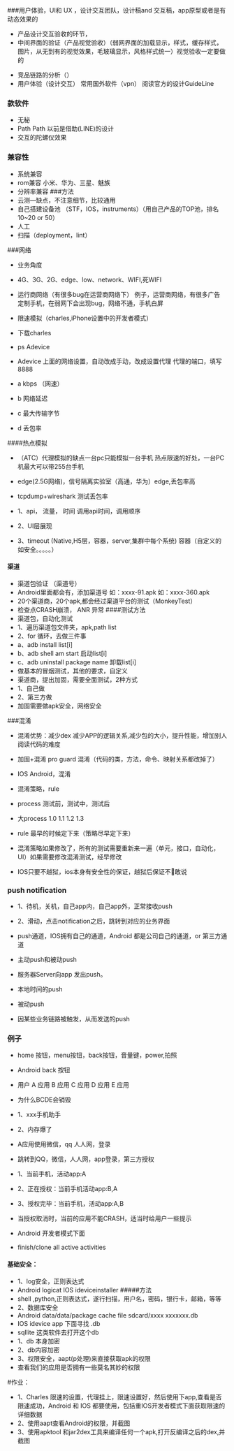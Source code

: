 ###用户体验，UI和 UX ，设计交互团队，设计稿and 交互稿，app原型或者是有动态效果的
+ 产品设计交互验收的环节，
+ 中间界面的验证（产品视觉验收）（弱网界面的加载显示，样式，缓存样式，图片，从无到有的视觉效果，毛玻璃显示，风格样式统一）视觉验收一定要做的
* 竞品链路的分析（）
* 用户体验（设计交互）
	常用国外软件（vpn）
	阅读官方的设计GuideLine

### 款软件
* 无秘
* Path    Path 以前是借助(LINE)的设计
* 交互的陀螺仪效果

### 兼容性
* 系统兼容
* rom兼容 小米、华为、三星、魅族
* 分辨率兼容
###方法
* 云测—缺点，不注意细节，比较通用
* 自己搭建设备池 （STF，IOS，instruments）（用自己产品的TOP池，排名10~20 or 50）
* 人工
* 扫描（deployment，lint）

###网络
* 业务角度
* 4G、3G、2G、edge、low、network、WIFI,死WIFI
* 运行商网络（有很多bug在运营商网络下）
例子，运营商网络，有很多广告
	定制手机，在弱网下会出现bug，网络不通，手机白屏
* 限速模拟（charles,iPhone设置中的开发者模式）

* 下载charles
* ps Adevice
* Adevice 上面的网络设置，自动改成手动，改成设置代理
代理的端口，填写8888
* a  kbps （网速）
* b 网络延迟
* c 最大传输字节
* d 丢包率

####热点模拟
* （ATC）代理模拟的缺点一台pc只能模拟一台手机
热点限速的好处，一台PC机最大可以带255台手机
* edge(2.5G网络)，信号隔离实验室（高通，华为）edge,丢包率高
* tcpdump+wireshark 测试丢包率

* 1、api， 流量， 时间 调用api时间，调用顺序
* 2、UI层展现
* 3、timeout (Native,H5层，容器，server,集群中每个系统) 容器（自定义的如安全。。。。。）

#### 渠道
* 渠道包验证 （渠道号）
* Android里面都会有，添加渠道号
如：xxxx-91.apk
如：xxxx-360.apk
* 20个渠道商，20个apk,都会经过渠道平台的测试（MonkeyTest）
* 检查点CRASH崩溃， ANR 异常
####测试方法
* 渠道包，自动化测试
* 1、遍历渠道包文件夹，apk,path list
* 2、for 循环，去做三件事
* a、adb install list[i]
* b、adb shell am start 启动list[i]
* c、adb uninstall package name 卸载list[i]
* 做基本的冒烟测试，其他的要求，自定义
* 渠道商，提出加固，需要全面测试，2种方式
* 1、自己做
* 2、第三方做
* 加固需要做apk安全，网络安全

###混淆
* 混淆优势：减少dex  减少APP的逻辑关系,减少包的大小，提升性能，增加别人阅读代码的难度
* 加固+混淆 pro guard  混淆（代码的类，方法，命令、映射关系都改掉了）
* IOS Android，混淆
* 混淆策略，rule 
* process 测试前，测试中，测试后
* 大process 1.0 1.1 1.2 1.3 
* rule 最早的时候定下来（策略尽早定下来）
* 混淆策略如果修改了，所有的测试需要重新来一遍（单元，接口，自动化，UI）如果需要修改混淆测试，经早修改

* IOS只要不越狱，ios本身有安全性的保证，越狱后保证不敢说

### push notification 
* 1、待机，关机，自己app内，自己app外，正常接收push
* 2、滑动，点击notification之后，跳转到对应的业务界面

* push通道，IOS拥有自己的通道，Android 都是公司自己的通道，or 第三方通道
* 主动push和被动push
* 服务器Server向app 发出push。
* 本地时间的push 

* 被动push 
* 因某些业务链路被触发，从而发送的push
###  例子
* home 按钮，menu按钮，back按钮，音量键，power,拍照
* Android back 按钮
* 用户
A 应用
B 应用
C 应用
D 应用
E 应用
* 为什么BCDE会销毁
* 1、xxx手机助手
* 2、内存爆了

* A应用使用微信，qq 人人网，登录
* 跳转到QQ，微信，人人网，app登录，第三方授权
* 1、当前手机，活动app:A
* 2、正在授权：当前手机活动app:B,A
* 3、授权完毕：当前手机，活动app:A,B
* 当授权取消时，当前的应用不能CRASH，适当时给用户一些提示
* Android 开发者模式下面
* finish/clone all active activities 

#### 基础安全：
* 1、log安全，正则表达式
* Android logicat IOS ideviceinstaller
#####方法
* shell ,python,正则表达式，遂行扫描，用户名，密码，银行卡，邮箱，等等
* 2、数据库安全
* Android data/data/package cache file
	     sdcard/xxxx
	     xxxxxxx.db
* IOS idevice app 下面寻找 .db
* sqllite 这类软件去打开这个db
* 1、db 本身加密
* 2、db内容加密
* 3、权限安全，aapt(p处理)来直接获取apk的权限
* 查看我们的应用是否拥有一些莫名其妙的权限



#作业：

* 1、Charles 限速的设置，代理挂上，限速设置好，然后使用下app,查看是否限速成功，Android 和 IOS 都要使用，包括重IOS开发者模式下面获取限速的详细数据
* 2、使用aapt查看Android的权限，并截图
* 3、使用apktool 和jar2dex工具来编译任何一个apk,打开反编译之后的dex,并截图 
 
